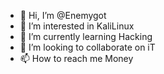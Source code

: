 - 👋 Hi, I’m @Enemygot
- 👀 I’m interested in KaliLinux
- 🌱 I’m currently learning Hacking
- 💞️ I’m looking to collaborate on iT
- 📫 How to reach me Money


<!---
Enemygot/Enemygot is a ✨ special ✨ repository because its `README.md` (this file) appears on your GitHub profile.
You can click the Preview link to take a look at your changes.
--->
